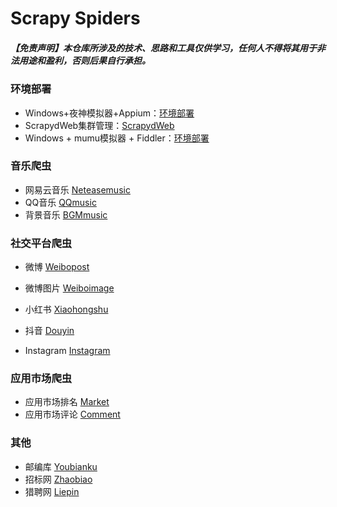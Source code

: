 # Scrapy Spiders

##### 【免责声明】本仓库所涉及的技术、思路和工具仅供学习，任何人不得将其用于非法用途和盈利，否则后果自行承担。

### 环境部署

- Windows+夜神模拟器+Appium：[环境部署](https://github.com/Threekiii/Awesome-Scrapy/blob/master/Notes/Windows%2B%E5%A4%9C%E7%A5%9E%2BAppium%E7%A7%BB%E5%8A%A8%E7%AB%AF%E6%95%B0%E6%8D%AE%E9%87%87%E9%9B%86.md)
- ScrapydWeb集群管理：[ScrapydWeb](https://github.com/my8100/scrapydweb/blob/master/README_CN.md)
- Windows + mumu模拟器 + Fiddler：[环境部署](https://github.com/Threekiii/Awesome-Scrapy/blob/master/Notes/Windows%20%2B%20mumu%E6%A8%A1%E6%8B%9F%E5%99%A8%20%2B%20Fiddler.md)

### 音乐爬虫

- 网易云音乐 [Neteasemusic](https://github.com/Threekiii/Awesome-Scrapy/tree/master/Neteasemusic)
- QQ音乐 [QQmusic](https://github.com/Threekiii/Awesome-Scrapy/tree/master/QQmusic)
- 背景音乐 [BGMmusic](https://github.com/Threekiii/Awesome-Scrapy/tree/master/BGMmusic)

### 社交平台爬虫

- 微博 [Weibopost](https://github.com/Threekiii/Awesome-Scrapy/tree/master/Weibopost/weiboSpider)

- 微博图片 [Weiboimage](https://github.com/Threekiii/Awesome-Scrapy/tree/master/Weiboimage/weibo)

- 小红书  [Xiaohongshu]( https://github.com/Threekiii/Awesome-Scrapy/blob/master/Notes/%E7%A7%BB%E5%8A%A8%E7%AB%AF%E7%88%AC%E8%99%AB-%E5%B0%8F%E7%BA%A2%E4%B9%A6.md)

- 抖音 [Douyin](https://github.com/Threekiii/Awesome-Scrapy/tree/master/Douyin)

- Instagram [Instagram](https://github.com/Threekiii/Awesome-Scrapy/tree/master/Instagram)

### 应用市场爬虫

- 应用市场排名 [Market](https://github.com/Threekiii/Awesome-Scrapy/tree/master/Market)
- 应用市场评论 [Comment](https://github.com/Threekiii/Awesome-Scrapy/tree/master/Comment)

### 其他

- 邮编库 [Youbianku](https://github.com/Threekiii/Awesome-Scrapy/tree/master/Youbianku)
- 招标网 [Zhaobiao](https://github.com/Threekiii/Awesome-Scrapy/tree/master/Zhaobiao)
- 猎聘网 [Liepin](https://github.com/Threekiii/Awesome-Scrapy/tree/master/Liepin/liepinSpider)

